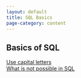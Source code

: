 ```yaml
---
layout: default
title: SQL Basics
page-category: content
---
```


## Basics of SQL
[Use capital letters](basics_capital)  
[What is not possible in SQL](basics_not_possible)  
